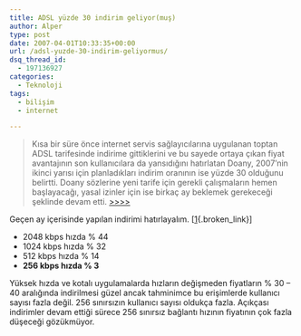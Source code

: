 ```yaml
---
title: ADSL yüzde 30 indirim geliyor(muş)
author: Alper
type: post
date: 2007-04-01T10:33:35+00:00
url: /adsl-yuzde-30-indirim-geliyormus/
dsq_thread_id:
  - 197136927
categories:
  - Teknoloji
tags:
  - bilişim
  - internet

---
```

> Kısa bir süre önce internet servis sağlayıcılarına uygulanan toptan ADSL tarifesinde indirime gittiklerini ve bu sayede ortaya çıkan fiyat avantajının son kullanıcılara da yansıdığını hatırlatan Doany, 2007’nin ikinci yarısı için planladıkları indirim oranının ise yüzde 30 olduğunu belirtti. Doany sözlerine yeni tarife için gerekli çalışmaların hemen başlayacağı, yasal izinler için ise birkaç ay beklemek gerekeceği şeklinde devam etti. [>>>>][1]

Geçen ay içerisinde yapılan indirimi hatırlayalım. [[1][2]{.broken_link}]

  * 2048 kbps hızda % 44
  * 1024 kbps hızda % 32
  * 512 kbps hızda % 14
  * **256 kbps hızda % 3**

Yüksek hızda ve kotalı uygulamalarda hızların değişmeden fiyatların % 30 &#8211; 40 aralığında indirilmesi güzel ancak tahminimce bu erişimlerde kullanıcı sayısı fazla değil. 256 sınırsızın kullanıcı sayısı oldukça fazla. Açıkçası indirimler devam ettiği sürece 256 sınırsız bağlantı hızının fiyatının çok fazla düşeceği gözükmüyor.

 [1]: https://www.milliyet.com.tr/2007/03/31/son/soneko08.asp
 [2]: https://www.f5haber.com/haber.aspx?id=132358&cat_id=6&title=adslde_indirim_mujdesi_haber